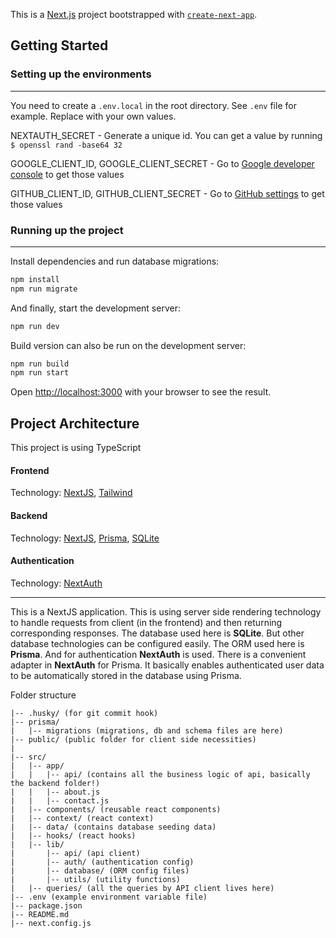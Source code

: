 This is a [Next.js](https://nextjs.org/) project bootstrapped with [`create-next-app`](https://github.com/vercel/next.js/tree/canary/packages/create-next-app).

## Getting Started
### Setting up the environments
***

You need to create a ```.env.local``` in the root directory. See ```.env``` file for example. Replace with your own values.

NEXTAUTH_SECRET - Generate a unique id. You can get a value by running ```$ openssl rand -base64 32```

GOOGLE_CLIENT_ID, GOOGLE_CLIENT_SECRET - Go to [Google developer console](https://console.cloud.google.com/apis/credentials) to get those values

GITHUB_CLIENT_ID, GITHUB_CLIENT_SECRET - Go to [GitHub settings](https://github.com/settings/apps) to get those values

### Running up the project
***

Install dependencies and run database migrations:
```bash
npm install
npm run migrate
```

And finally, start the development server:
```bash
npm run dev
```

Build version can also be run on the development server:
```bash
npm run build
npm run start
```

Open [http://localhost:3000](http://localhost:3000) with your browser to see the result.


## Project Architecture

This project is using TypeScript

#### Frontend

Technology: [NextJS](https://github.com/vercel/next.js), [Tailwind](https://github.com/tailwindlabs/tailwindcss)

#### Backend

Technology: [NextJS](https://github.com/vercel/next.js), [Prisma](https://github.com/prisma/prisma), [SQLite](https://www.sqlite.org/index.html)

#### Authentication

Technology: [NextAuth](https://github.com/nextauthjs/next-auth)

***

This is a NextJS application. This is using server side rendering technology to handle requests from client (in the frontend) and then returning corresponding responses. The database used here is **SQLite**. But other database technologies can be configured easily. The ORM used here is **Prisma**. And for authentication **NextAuth** is used. There is a convenient adapter in **NextAuth** for Prisma. It basically enables authenticated user data to be automatically stored in the database using Prisma.

Folder structure

```
|-- .husky/ (for git commit hook)
|-- prisma/
|   |-- migrations (migrations, db and schema files are here)
|-- public/ (public folder for client side necessities)
|   
|-- src/
|   |-- app/
|   |   |-- api/ (contains all the business logic of api, basically the backend folder!)
|   |   |-- about.js
|   |   |-- contact.js
|   |-- components/ (reusable react components)
|   |-- context/ (react context)
|   |-- data/ (contains database seeding data)
|   |-- hooks/ (react hooks)
|   |-- lib/
|       |-- api/ (api client)
|       |-- auth/ (authentication config)
|       |-- database/ (ORM config files)
|       |-- utils/ (utility functions)
|   |-- queries/ (all the queries by API client lives here)
|-- .env (example environment variable file)
|-- package.json
|-- README.md
|-- next.config.js
```